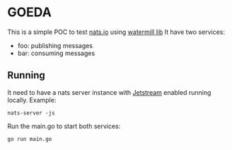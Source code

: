 # GOEDA

This is a simple POC to test [nats.io](https://nats.io/) using [watermill lib](https://watermill.io/)
It have two services:
- foo: publishing messages
- bar: consuming messages

## Running
It need to have a nats server instance with [Jetstream](https://docs.nats.io/nats-concepts/jetstream) enabled running locally.
Example:
```
nats-server -js
```
Run the main.go to start both services:
```
go run main.go
```
